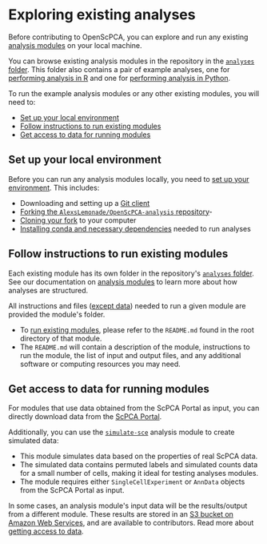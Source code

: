 # Exploring existing analyses

Before contributing to OpenScPCA, you can explore and run any existing [analysis modules](../contributing-to-analyses/analysis-modules/index.md) on your local machine.

You can browse existing analysis modules in the repository in the [`analyses` folder](https://github.com/AlexsLemonade/OpenScPCA-analysis/tree/main/analyses).
This folder also contains a pair of example analyses, one for [performing analysis in R](https://github.com/AlexsLemonade/OpenScPCA-analysis/tree/main/analyses/hello-R) and one for [performing analysis in Python](https://github.com/AlexsLemonade/OpenScPCA-analysis/tree/main/analyses/hello-python).

To run the example analysis modules or any other existing modules, you will need to:

- [Set up your local environment](#set-up-your-local-environment)
- [Follow instructions to run existing modules](#follow-instructions-to-run-existing-modules)
- [Get access to data for running modules](#get-access-to-data-for-running-modules)

## Set up your local environment

Before you can run any analysis modules locally, you need to [set up your environment](../technical-setup/index.md).
This includes:

- Downloading and setting up a [Git client](../technical-setup/install-a-git-client.md)
- [Forking the `AlexsLemonade/OpenScPCA-analysis` repository](../technical-setup/fork-the-repo.md)-
- [Cloning your fork](../technical-setup/clone-the-repo.md) to your computer
- [Installing conda and necessary dependencies](../technical-setup/environment-setup/index.md) needed to run analyses

## Follow instructions to run existing modules

Each existing module has its own folder in the repository's [`analyses` folder](https://github.com/AlexsLemonade/OpenScPCA-analysis/tree/main/analyses).
See our documentation on [analysis modules](../contributing-to-analyses/analysis-modules/index.md) to learn more about how analyses are structured.

All instructions and files ([except data](#get-access-to-data-for-running-modules)) needed to run a given module are provided the module's folder.

- To [run existing modules](../contributing-to-analyses/analysis-modules/running-a-module.md), please refer to the `README.md` found in the root directory of that module.
- The `README.md` will contain a description of the module, instructions to run the module, the list of input and output files, and any additional software or computing resources you may need.


## Get access to data for running modules

For modules that use data obtained from the ScPCA Portal as input, you can directly download data from the [ScPCA Portal](https://scpca.alexslemonade.org/).

Additionally, you can use the [`simulate-sce`](https://github.com/AlexsLemonade/OpenScPCA-analysis/tree/main/analyses/simulate-sce) analysis module to create simulated data:

- This module simulates data based on the properties of real ScPCA data.
- The simulated data contains permuted labels and simulated counts data for a small number of cells, making it ideal for testing analyses modules.
- The module requires either `SingleCellExperiment` or `AnnData` objects from the ScPCA Portal as input.

In some cases, an analysis module's input data will be the results/output from a different module.
These results are stored in an [S3 bucket on Amazon Web Services](../software-platforms/aws/index.md), and are available to contributors.
Read more about [getting access to data](accessing-resources/getting-access-to-data.md).
